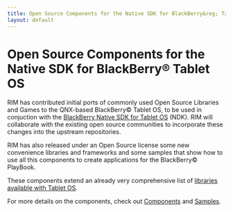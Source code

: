 ```yaml
---
title: Open Source Components for the Native SDK for BlackBerry&reg; Tablet OS
layout: default
---
```


# Open Source Components for the Native SDK for BlackBerry&reg; Tablet OS

RIM has contributed initial ports of commonly used Open Source Libraries and Games to the QNX-based BlackBerry&copy; Tablet OS,
to be used in conjuction with the
[BlackBerry Native SDK for Tablet OS](http://blackberry.developer.com/native) (NDK).
RIM will collaborate with the existing open source communities to
incorporate these changes into the upstream repositories.

RIM has also released under an Open Source license some new convenience libraries and frameworks
and some samples that show how to use all this components to create applications for the BlackBerry&copy; PlayBook.

These components extend an already very comprehensive list of [libraries available with Tablet OS](http://developer.blackberry.com/native/documentation/com.qnx.doc.native_sdk.devguide/com.qnx.doc.native_sdk.devguide/topic/libraries.html).

For more details on the components, check out [Components](components.html) and [Samples](samples.html).
